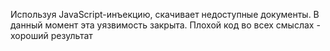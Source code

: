 Используя JavaScript-инъекцию, скачивает недоступные документы. В данный момент эта уязвимость закрыта. Плохой код во всех смыслах - хороший результат
